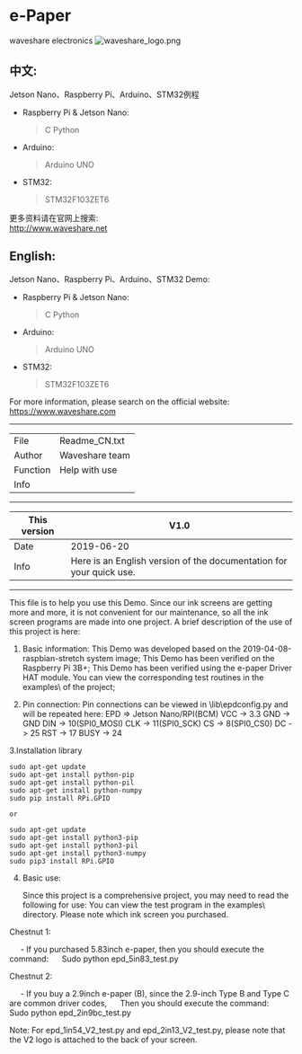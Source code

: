 ﻿# e-Paper  
waveshare electronics
![waveshare_logo.png](waveshare_logo.png)

## 中文:  
Jetson Nano、Raspberry Pi、Arduino、STM32例程
* Raspberry Pi & Jetson Nano:  
    > C
    > Python 
* Arduino:  
    > Arduino UNO  
* STM32:  
    > STM32F103ZET6 
    
更多资料请在官网上搜索:  
http://www.waveshare.net


## English:  
Jetson Nano、Raspberry Pi、Arduino、STM32 Demo:  
* Raspberry Pi & Jetson Nano:  
    > C
    > Python
* Arduino:  
    > Arduino UNO  
* STM32:  
    > STM32F103ZET6 
    
For more information, please search on the official website:   
https://www.waveshare.com

---

|   |   |
|---|---|
| File      	|   Readme_CN.txt |
| Author      |   Waveshare team |
| Function    |   Help with use |
| Info        | |

---

|	This version |   V1.0 |
|---|---|
|  Date        |   2019-06-20 |
|  Info        |   Here is an English version of the documentation for your quick use. |

---

This file is to help you use this Demo.
Since our ink screens are getting more and more, it is not convenient for our maintenance, so all the ink screen programs are made into one project.
A brief description of the use of this project is here:

1. Basic information:
This Demo was developed based on the 2019-04-08-raspbian-stretch system image;
This Demo has been verified on the Raspberry Pi 3B+;
This Demo has been verified using the e-paper Driver HAT module. 
You can view the corresponding test routines in the examples\ of the project;

2. Pin connection:
Pin connections can be viewed in \lib\epdconfig.py and will be repeated here:
EPD    =>    Jetson Nano/RPI(BCM)
VCC    ->    3.3
GND    ->    GND
DIN    ->    10(SPI0_MOSI)
CLK    ->    11(SPI0_SCK)
CS     ->    8(SPI0_CS0)
DC     ->    25
RST    ->    17
BUSY   ->    24

3.Installation library
    
```
sudo apt-get update
sudo apt-get install python-pip
sudo apt-get install python-pil
sudo apt-get install python-numpy
sudo pip install RPi.GPIO
    
or
    
sudo apt-get update
sudo apt-get install python3-pip
sudo apt-get install python3-pil
sudo apt-get install python3-numpy
sudo pip3 install RPi.GPIO
``````
        
        
4. Basic use:

    Since this project is a comprehensive project, you may need to read the following for use:
You can view the test program in the examples\ directory.
Please note which ink screen you purchased.

Chestnut 1:

     - If you purchased 5.83inch e-paper, then you should execute the command:
     Sudo python epd_5in83_test.py

Chestnut 2:

     - If you buy a 2.9inch e-paper (B), since the 2.9-inch Type B and Type C are common driver codes,
     Then you should execute the command:
     Sudo python epd_2in9bc_test.py


Note: For epd_1in54_V2_test.py and epd_2in13_V2_test.py, please note that the V2 logo is attached to the back of your screen.
